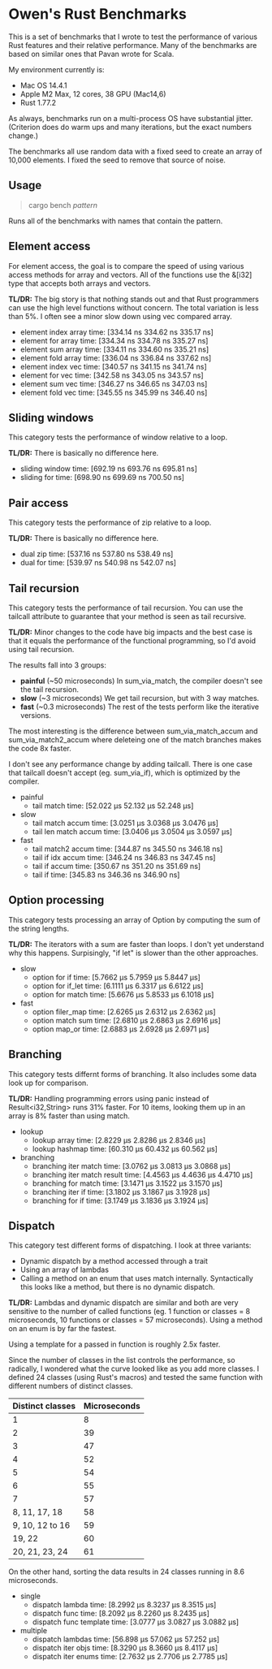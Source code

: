 # Owen's Rust Benchmarks

This is a set of benchmarks that I wrote to test the performance of
various Rust features and their relative performance. Many of the
benchmarks are based on similar ones that Pavan wrote for Scala.

My environment currently is:

* Mac OS 14.4.1
* Apple M2 Max, 12 cores, 38 GPU (Mac14,6)
* Rust 1.77.2

As always, benchmarks run on a multi-process OS have substantial
jitter. (Criterion does do warm ups and many iterations, but the
exact numbers change.)

The benchmarks all use random data with a fixed seed to create
an array of 10,000 elements. I fixed the seed to remove that
source of noise.

## Usage

> cargo bench *pattern*

Runs all of the benchmarks with names that contain the pattern.

## Element access

For element access, the goal is to compare the speed of using various
access methods for array and vectors. All of the functions use the
&[i32] type that accepts both arrays and vectors.

**TL/DR:** The big story is that nothing stands out and that Rust
programmers can use the high level functions without concern. The
total variation is less than 5%. I often see a minor slow down using
vec compared array.

* element index array     time:   [334.14 ns 334.62 ns 335.17 ns]
* element for array       time:   [334.34 ns 334.78 ns 335.27 ns]
* element sum array       time:   [334.11 ns 334.60 ns 335.21 ns]
* element fold array      time:   [336.04 ns 336.84 ns 337.62 ns]
* element index vec       time:   [340.57 ns 341.15 ns 341.74 ns]
* element for vec         time:   [342.58 ns 343.05 ns 343.57 ns]
* element sum vec         time:   [346.27 ns 346.65 ns 347.03 ns]
* element fold vec        time:   [345.55 ns 345.99 ns 346.40 ns]

## Sliding windows

This category tests the performance of window relative to a loop.

**TL/DR:** There is basically no difference here.

* sliding window          time:   [692.19 ns 693.76 ns 695.81 ns]
* sliding for             time:   [698.90 ns 699.69 ns 700.50 ns]

## Pair access

This category tests the performance of zip relative to a loop.

**TL/DR:** There is basically no difference here.

* dual zip                time:   [537.16 ns 537.80 ns 538.49 ns]
* dual for                time:   [539.97 ns 540.98 ns 542.07 ns]

## Tail recursion

This category tests the performance of tail recursion. You can
use the tailcall attribute to guarantee that your method is seen as
tail recursive.

**TL/DR:** Minor changes to the code have big impacts and the best
case is that it equals the performance of the functional programming,
so I'd avoid using tail recursion.

The results fall into 3 groups:

* **painful** (~50 microseconds) In sum_via_match, the compiler doesn't see the tail recursion.
* **slow** (~3 microseconds) We get tail recursion, but with 3 way matches.
* **fast** (~0.3 microseconds) The rest of the tests perform like the iterative versions.

The most interesting is the difference between sum_via_match_accum and
sum_via_match2_accum where deleteing one of the match branches makes
the code 8x faster.

I don't see any performance change by adding tailcall. There is one
case that tailcall doesn't accept (eg. sum_via_if), which is optimized
by the compiler.

* painful
  * tail match              time:   [52.022 µs 52.132 µs 52.248 µs]
* slow
  * tail match accum        time:   [3.0251 µs 3.0368 µs 3.0476 µs]
  * tail len match accum    time:   [3.0406 µs 3.0504 µs 3.0597 µs]
* fast
  * tail match2 accum       time:   [344.87 ns 345.50 ns 346.18 ns]
  * tail if idx accum       time:   [346.24 ns 346.83 ns 347.45 ns]
  * tail if accum           time:   [350.67 ns 351.20 ns 351.69 ns]
  * tail if                 time:   [345.83 ns 346.36 ns 346.90 ns]

## Option processing

This category tests processing an array of Option<String> by computing
the sum of the string lengths.

**TL/DR:** The iterators with a sum are faster than loops. I don't yet
understand why this happens. Surpisingly, "if let" is slower than the
other approaches.

* slow
  * option for if           time:   [5.7662 µs 5.7959 µs 5.8447 µs]
  * option for if_let       time:   [6.1111 µs 6.3317 µs 6.6122 µs]
  * option for match        time:   [5.6676 µs 5.8533 µs 6.1018 µs]
* fast
  * option filer_map        time:   [2.6265 µs 2.6312 µs 2.6362 µs]
  * option match sum        time:   [2.6810 µs 2.6863 µs 2.6916 µs]
  * option map_or           time:   [2.6883 µs 2.6928 µs 2.6971 µs]

## Branching

This category tests differnt forms of branching. It also
includes some data look up for comparison.

**TL/DR:** Handling programming errors using panic instead of
Result<i32,String> runs 31% faster. For 10 items, looking them
up in an array is 8% faster than using match.

* lookup
  * lookup array            time:   [2.8229 µs 2.8286 µs 2.8346 µs]
  * lookup hashmap          time:   [60.310 µs 60.432 µs 60.562 µs]
* branching
  * branching iter match    time:   [3.0762 µs 3.0813 µs 3.0868 µs]
  * branching iter match result     time:   [4.4563 µs 4.4636 µs 4.4710 µs]
  * branching for match     time:   [3.1471 µs 3.1522 µs 3.1570 µs]
  * branching iter if       time:   [3.1802 µs 3.1867 µs 3.1928 µs]
  * branching for if        time:   [3.1749 µs 3.1836 µs 3.1924 µs]

## Dispatch

This category test different forms of dispatching. I look at three variants:

* Dynamic dispatch by a method accessed through a trait
* Using an array of lambdas
* Calling a method on an enum that uses match internally. Syntactically this
    looks like a method, but there is no dynamic dispatch.

**TL/DR:** Lambdas and dynamic dispatch are similar and both are very
sensitive to the number of called functions (eg. 1 function or classes = 8
microseconds, 10 functions or classes = 57 microseconds). Using a method
on an enum is by far the fastest.

Using a template for a passed in function is roughly 2.5x faster.

Since the number of classes in the list controls the performance, so radically,
I wondered what the curve looked like as you add more classes. I defined 24
classes (using Rust's macros) and tested the same function with different numbers
of distinct classes.

| Distinct classes | Microseconds |
| ---------------- | ------------ |
| 1                | 8            |
| 2                | 39           |
| 3                | 47           |
| 4                | 52           |
| 5                | 54           |
| 6                | 55           |
| 7                | 57           |
| 8, 11, 17, 18    | 58           |
| 9, 10, 12 to 16  | 59           |
| 19, 22           | 60           |
| 20, 21, 23, 24   | 61           |

On the other hand, sorting the data results in 24 classes
running in 8.6 microseconds.

* single
  * dispatch lambda         time:   [8.2992 µs 8.3237 µs 8.3515 µs]
  * dispatch func           time:   [8.2092 µs 8.2260 µs 8.2435 µs]
  * dispatch func template  time:   [3.0777 µs 3.0827 µs 3.0882 µs]
* multiple
  * dispatch lambdas        time:   [56.898 µs 57.062 µs 57.252 µs]
  * dispatch iter objs      time:   [8.3290 µs 8.3660 µs 8.4117 µs]
  * dispatch iter enums     time:   [2.7632 µs 2.7706 µs 2.7785 µs]
